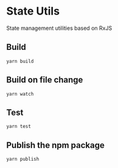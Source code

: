 # State Utils

State management utilities based on RxJS

## Build

    yarn build

## Build on file change

    yarn watch

## Test

    yarn test

## Publish the npm package

    yarn publish
